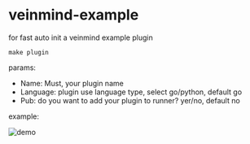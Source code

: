 # veinmind-example

for fast auto init a veinmind example plugin

`make plugin `

params:

+ Name: Must, your plugin name
+ Language: plugin use language type, select go/python, default go
+ Pub: do you want to add your plugin to runner? yer/no, default no

example:

![demo](../docs/veinmind-example/exampledemo.png)